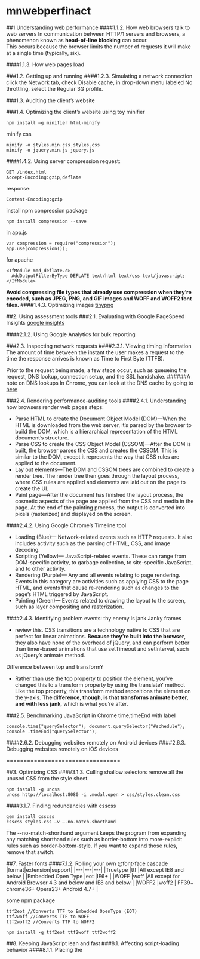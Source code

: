 # mnwebperfinact
##1 Understanding web performance
####1.1.2. How web browsers talk to web servers
In communication between HTTP/1 servers and browsers, a phenomenon known as __head-of-line blocking__ can occur.    
This occurs because the browser limits the number of requests it will make at a single time (typically, six).  

####1.1.3. How web pages load

###1.2. Getting up and running
####1.2.3. Simulating a network connection
click the Network tab, check Disable cache, in drop-down menu labeled No throttling, select the Regular 3G profile.

###1.3. Auditing the client’s website

###1.4. Optimizing the client’s website
using toy minifier
```
npm install –g minifier html-minify
```
minify css
```
minify -o styles.min.css styles.css
minify -o jquery.min.js jquery.js
```
####1.4.2. Using server compression
request: 
```
GET /index.html
Accept-Encoding:gzip,deflate
```
response:
```
Content-Encoding:gzip
```

install npm conpression package
```
npm install compression --save
```
in app.js
```
var compression = require("compression");
app.use(compression());
```

for apache
```
<IfModule mod_deflate.c>
  AddOutputFilterByType DEFLATE text/html text/css text/javascript;
</IfModule>
```
__Avoid compressing file types that already use compression when they’re encoded, such as JPEG, PNG, and GIF images and WOFF and WOFF2 font files.__
####1.4.3. Optimizing images
[tinypng](http://tinypng.com)



##2. Using assessment tools
###2.1. Evaluating with Google PageSpeed Insights
[google insights](https://developers.google.com/speed/pagespeed/insights/)

####2.1.2. Using Google Analytics for bulk reporting

###2.3. Inspecting network requests
####2.3.1. Viewing timing information
The amount of time between the instant the user makes a request to the time
the response arrives is known as Time to First Byte (TTFB).  


Prior to the request being made, a few steps occur, such as queueing the request,
DNS lookup, connection setup, and the SSL handshake.
######A note on DNS lookups
In Chrome, you can look at the DNS cache by going to [here](chrome://netinternals#dns)


###2.4. Rendering performance-auditing tools
####2.4.1. Understanding how browsers render web pages
steps:
- Parse HTML to create the Document Object Model (DOM)—When the HTML is downloaded from the web server, it’s parsed by the browser to build the DOM, which is a hierarchical representation of the HTML document’s structure.
- Parse CSS to create the CSS Object Model (CSSOM)—After the DOM is built, the browser parses the CSS and creates the CSSOM. This is similar to the DOM, except it represents the way that CSS rules are applied to the document.
- Lay out elements—The DOM and CSSOM trees are combined to create a render tree. The render tree then goes through the layout process, where CSS rules are applied and elements are laid out on the page to create the UI.
- Paint page—After the document has finished the layout process, the cosmetic aspects of the page are applied from the CSS and media in the page. At the end of the painting process, the output is converted into pixels (rasterized) and displayed on the screen.


####2.4.2. Using Google Chrome’s Timeline tool
- Loading (Blue)— Network-related events such as HTTP requests. It also includes activity such as the parsing of HTML, CSS, and image decoding.
- Scripting (Yellow)— JavaScript-related events. These can range from DOM-specific activity, to garbage collection, to site-specific JavaScript, and to other activity.
- Rendering (Purple)— Any and all events relating to page rendering. Events in this category are activities such as applying CSS to the page HTML, and events that cause re-rendering such as changes to the page’s HTML triggered by JavaScript.
- Painting (Green)— Events related to drawing the layout to the screen, such as layer compositing and rasterization.

####2.4.3. Identifying problem events: thy enemy is jank 
Janky frames
- review this.
CSS transitions are a technology native to CSS that are perfect for linear animations. __Because they’re built into the browser__, they also have none of the overhead of jQuery, and can perform better than timer-based animations that use setTimeout and setInterval, such as jQuery’s animate method.  

Difference between top and transformY
- Rather than use the top property to position the element, you’ve changed this to a transform property by using the translateY method. Like the top property, this transform method repositions the element on the y-axis. __The difference, though, is that transforms animate better, and with less jank__, which is what you’re after.





###2.5. Benchmarking JavaScript in Chrome
time,timeEnd with label
```
console.time("querySelector"); document.querySelector("#schedule"); console .timeEnd("querySelector");
```


####2.6.2. Debugging websites remotely on Android devices
####2.6.3. Debugging websites remotely on iOS devices

=================================

##3. Optimizing CSS
####3.1.3. Culling shallow selectors
remove all the unused CSS from the style sheet.
```
npm install -g uncss
uncss http://localhost:8080 -i .modal.open > css/styles.clean.css
```


####3.1.7. Finding redundancies with csscss
```
gem install csscss
csscss styles.css –v –-no-match-shorthand
```
The --no-match-shorthand argument keeps the program from expanding any matching shorthand rules such as border-bottom into more-explicit rules such as border-bottom-style. If you want to expand those rules, remove that switch.













##7. Faster fonts
####7.1.2. Rolling your own @font-face cascade
|format|extension|support|
|---|---|---|
|Truetype   |ttf   |All except IE8 and below   |
|Embedded Open Type   |eot   |IE6+   |
|WOFF   |woff   |All except for Android Browser 4.3 and below and IE8 and below   |
|WOFF2  |woff2  | FF39+ chrome36+ Opera23+ Android 4.7+ |


some npm package
```
ttf2eot //Converts TTF to Embedded OpenType (EOT)
ttf2woff //Converts TTF to WOFF
ttf2woff2 //Converts TTF to WOFF2
```

```
npm install -g ttf2eot ttf2woff ttf2woff2
```



##8. Keeping JavaScript lean and fast
###8.1. Affecting script-loading behavior
####8.1.1. Placing the <script> element properly
Browsers read HTML documents from top to bottom. When links to external resources (such as scripts, in this case) are found, the browser stops to parse them. When parsing occurs, rendering is blocked.  

As this goes on, the browser puts the rendering of the page __on the back burner.__(postpone)  

To measure the __Time to First Paint__ for the client’s website, select the Regular 3G throttling profile to simulate page loading on a slower connection.  





####8.3.6. Using the Fetch API

###8.4. Animating with requestAnimationFrame


####8.4.5. Dropping in Velocity.js
with jQuery
```
$(".item").velocity({
    opacity: 1,
    left: 8px
}, 500);
```

without jQuery
```
Velocity(document.querySelector(".item"), {
    opacity: 1,
    left: 8px
}, {
    duration: 500
});
```



## 11. Looking to the future with HTTP/2
http/1 three issues:
- head-of-line blocking
- uncompressed headers
- nonsecure websites.  

###### Head-of-line blocking
One way to ameliorate this problem on the front end is to __bundle files__    
Another rather hacky way around this request limit is to use a technique called __domain sharding__

###### Uncompressed headers
__Server compression compresses only the body of the response, not its response headers.__


#### 11.1.2. Solving common HTTP/1 problems via HTTP/2


#### 11.1.4. Observing the benefits
```
chrome://net-internals#timeline
```


#### 11.3.2. Using Server Push
```
<Location /index.html>
    Header add Link: </css/styles.min.css>; rel=preload; as=style"
</Location>
```















##12. Automating optimization with gulp
```
/
src
 img
 js
 less
dist
```
install gulp4
```
npm show gulp version
npm install gulpjs/gulp#4.0 --save
```

###### Essential plugins
```
npm install gulp-util del gulp-livereload gulp-ext-replace gulp-htmlmin gulp-less gulp-postcss autoprefixer autorem cssnano --save
npm install gulp-uglify gulp-concat --save
npm install gulp-imagemin imagemin-webp imagemin-jpeg-recompress imagemin-pngquant imagemin-gifsicle imagemin-svgo --save
```





